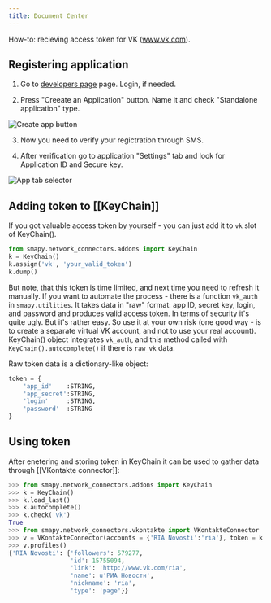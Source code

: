 ```yaml
---
title: Document Center
---
```


How-to: recieving access token for VK (www.vk.com).

## Registering application

1. Go to [developers page](http://vk.com/dev) page. Login, if needed.

2. Press "Creeate an Application" button. Name it and check "Standalone application" type.

![Create app button](https://dl.dropboxusercontent.com/u/81437006/smapy/token_vk_1.PNG)

3. Now you need to verify your regictration through SMS.

4. After verification go to application "Settings" tab and look for Application ID and Secure key.

![App tab selector](https://dl.dropboxusercontent.com/u/81437006/smapy/token_vk_2.PNG)

## Adding token to [[KeyChain]]

If you got valuable access token by yourself - you can just add it to `vk` slot of KeyChain().

```python
from smapy.network_connectors.addons import KeyChain
k = KeyChain()
k.assign('vk', 'your_valid_token')
k.dump()
```

But note, that this token is time limited, and next time you need to refresh it manually. If you want to automate the process - there is a function `vk_auth` in `smapy.utilities`. It takes data in "raw" format: app ID, secret key, login, and password and produces valid access token. In terms of security it's quite ugly. But it's rather easy. So use it at your own risk (one good way - is to create a separate virtual VK account, and not to use your real account). KeyChain() object integrates `vk_auth`, and this method called with `KeyChain().autocomplete()` if there is `raw_vk` data.

Raw token data is a dictionary-like object:

```python
token = {
    'app_id'    :STRING,
    'app_secret':STRING,
    'login'     :STRING,
    'password'  :STRING
}
```

## Using token

After enetering and storing token in KeyChain it can be used to gather data through [[VKontakte connector]]:

```python
>>> from smapy.network_connectors.addons import KeyChain
>>> k = KeyChain()
>>> k.load_last()
>>> k.autocomplete()
>>> k.check('vk')
True
>>> from smapy.network_connectors.vkontakte import VKontakteConnector
>>> v = VKontakteConnector(accounts = {'RIA Novosti':'ria'}, token = k.get('vk'))
>>> v.profiles()
{'RIA Novosti': {'followers': 579277,
                 'id': 15755094,
                 'link': 'http://www.vk.com/ria',
                 'name': u'РИА Новости',
                 'nickname': 'ria',
                 'type': 'page'}}
```